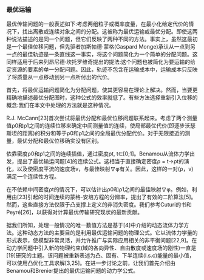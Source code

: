 ### 最优运输



最优传输问题的一般表述如下:考虑两组粒子或概率度量，在最小化给定代价的情况下，找出离散或连续对象之间的分配。这被称为最优运输或最优分配。即使这两种说法描述的是同一个问题，但它们反映了两种不同的方法。事实上，虽然这最初是一个最佳位移问题，但先驱者加斯帕德·蒙格(Gaspard Monge)承认从一点到另一点的最佳轨迹是一条直线这一事实，将这个问题简化为一个简单的分配问题。这同样适用于后来列昂尼德·坎托罗维奇提出的提法:这个问题也被简化为要运输的给定资源的要素的单一分配问题。因此，轨迹不包含在运输成本中，运输成本只反映了将质量从一点移动到另一点所付出的代价。



首先，将最优运输问题简化为分配问题，使其更容易在理论上解决。然而，当要更精确地描述最优分配图时，这种公式的效率就低了。有些方法选择重新引入位移的概念:我们在本文中处理的方法就是这种情况。 

R.J. McCann[23]首次尝试将最优分配和最优位移问题联系起来。考虑了两个测量值ρ0和ρ1之间的连续位移来确定中间测量值的连续，使局部最优代价(即逐步沃瑟斯坦的距离)的积分和等于ρ0和ρ1之间的全局最优分配代价。对于无限接近的测量，最优分配和最优位移确实没有区别。 

依靠密度ρ0和ρ1之间的连续插值，通过密度ρt, t∈[0;1]。Benamou从流体力学出发，提出了最优输运问题[4]的连续公式。这相当于直接确定密度ρ = t→ρt的演化，以及使密度平流的速度场v，与最佳映射∇φ有关。因此，这样的一对(ρ，v)满足一个连续性方程。

在不依赖中间密度ρt的情况下，可以估计出ρ0和ρ1之间的最佳映射∇φ。例如，利用由[23]引起的时间连续的蒙格-安培方程的分辨率，提出了有效的二阶算法[5]。然而，这些直接方法仅限于凸支撑上定义的非消失密度。我们参考Cuturi的书和Peyré[26]，以获得对计算最优传输研究现状的最新贡献。 

据我们所知，处理一般情况的唯一数值方法是基于[4]中介绍的动态流体力学方法。这种动态方法的主要目的是利用最优运输问题的物理公式。它以流体力学量的形式表示，使模型非常灵活，并允许推广与实际应用相关的非平衡问题[22,9]。在动力学问题中引入新的物理约束(域的各向异性、自由散度或速度场的刚性)一直是[19]研究的主题。该问题被重新表述为凸、固有、下半连续(l.s.c)能量的最小值，可以使用凸优化工具求解[3,25]。在进一步讨论之前，让我们首先介绍由Benamou和Brenier提出的最优运输问题的动力学公式。